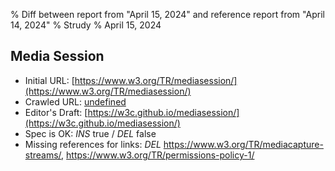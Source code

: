 % Diff between report from "April 15, 2024" and reference report from "April 14, 2024"
% Strudy
% April 15, 2024

## Media Session

- Initial URL: [https://www.w3.org/TR/mediasession/](https://www.w3.org/TR/mediasession/)
- Crawled URL: [undefined](undefined)
- Editor's Draft: [https://w3c.github.io/mediasession/](https://w3c.github.io/mediasession/)
- Spec is OK: *INS* true / *DEL* false
- Missing references for links: *DEL* https://www.w3.org/TR/mediacapture-streams/, https://www.w3.org/TR/permissions-policy-1/



